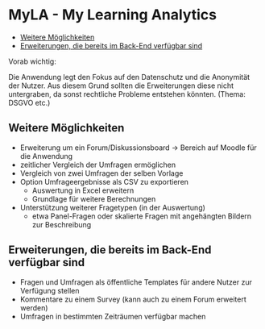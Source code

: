 # MyLA - My Learning Analytics <!-- omit in toc -->

- [Weitere Möglichkeiten](#weitere-möglichkeiten)
- [Erweiterungen, die bereits im Back-End verfügbar sind](#erweiterungen-die-bereits-im-back-end-verfügbar-sind)

Vorab wichtig:

Die Anwendung legt den Fokus auf den Datenschutz und die Anonymität der Nutzer.
Aus diesem Grund sollten die Erweiterungen diese nicht untergraben, da sonst rechtliche Probleme entstehen könnten. (Thema: DSGVO etc.)

## Weitere Möglichkeiten

- Erweiterung um ein Forum/Diskussionsboard &rarr; Bereich auf Moodle für die Anwendung
- zeitlicher Vergleich der Umfragen ermöglichen
- Vergleich von zwei Umfragen der selben Vorlage
- Option Umfrageergebnisse als CSV zu exportieren
  - Auswertung in Excel erweitern
  - Grundlage für weitere Berechnungen
- Unterstützung weiterer Fragetypen (in der Auswertung)
  - etwa Panel-Fragen oder skalierte Fragen mit angehängten Bildern zur Beschreibung

## Erweiterungen, die bereits im Back-End verfügbar sind

- Fragen und Umfragen als öffentliche Templates für andere Nutzer zur Verfügung stellen
- Kommentare zu einem Survey (kann auch zu einem Forum erweitert werden)
- Umfragen in bestimmten Zeiträumen verfügbar machen
